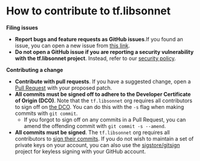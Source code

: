 # How to contribute to tf.libsonnet

**Filing issues**

- **Report bugs and feature requests as GitHub issues**.If you found an issue, you can open a new issue from [this
  link](https://github.com/tf-libsonnet/core/issues/new/choose).
- **Do not open a GitHub issue if you are reporting a security vulnerability with the tf.libsonnet project**. Instead,
  refer to our [security policy](/SECURITY.md).


**Contributing a change**

- **Contribute with pull requests**. If you have a suggested change, open a [Pull
  Request](https://docs.github.com/en/pull-requests) with your proposed patch.
- **All commits must be signed off to adhere to the Developer Certificate of Origin (DCO)**. Note that the
  `tf.libsonnet` org requires all contributors to sign off on [the DCO](https://developercertificate.org/). You can do
  this with the `-s` flag when making commits with `git commit`.
    - If you forgot to sign off on any commits in a Pull Request, you can amend the offending commit with `git commit -s
      --amend`.
- **All commits must be signed**. The `tf.libsonnet` org requires all contributors to [sign their
  commits](https://docs.github.com/en/authentication/managing-commit-signature-verification/signing-commits). If you do
  not wish to maintain a set of private keys on your account, you can also use the
  [sigstore/gitsign](https://github.com/sigstore/gitsign) project for keyless signing with your GitHub account.
